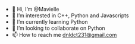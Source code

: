 - 👋 Hi, I’m @Mavielle
- 👀 I’m interested in C++, Python and Javascripts
- 🌱 I’m currently learning Python
- 💞️ I’m looking to collaborate on Python
- 📫 How to reach me dnldct231@gmail.com

<!---
Mavielle/Mavielle is a ✨ special ✨ repository because its `README.md` (this file) appears on your GitHub profile.
You can click the Preview link to take a look at your changes.
--->
